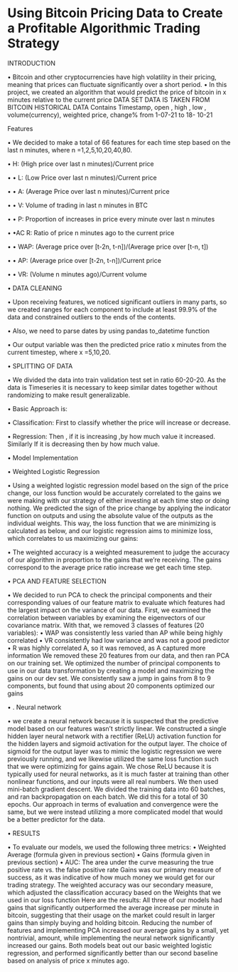 # Using Bitcoin Pricing Data to Create a Profitable Algorithmic Trading Strategy

INTRODUCTION

• Bitcoin and other cryptocurrencies have high volatility in their pricing, meaning that prices can fluctuate significantly over a short period.
• In this project, we created an algorithm that would predict the price of bitcoin in x minutes relative to the current price
DATA SET
DATA IS TAKEN FROM BITCOIN HISTORICAL
DATA Contains Timestamp, open , high ,
low , volume(currency), weighted price,
change% from 1-07-21 to 18- 10-21

Features

• We decided to make a total of 66 features for each time step based on the last n minutes, where n
=1,2,5,10,20,40,80.

• H: (High price over last n minutes)/Current price

• • L: (Low Price over last n minutes)/Current price

• • A: (Average Price over last n minutes)/Current price

• • V: Volume of trading in last n minutes in BTC

• • P: Proportion of increases in price every minute over last n minutes

• •AC R: Ratio of price n minutes ago to the current price

• • WAP: (Average price over [t-2n, t-n])/(Average price over [t-n, t])

• • AP: (Average price over [t-2n, t-n])/Current price

• • VR: (Volume n minutes ago)/Current volume 

• DATA CLEANING

• Upon receiving features, we noticed significant outliers in many parts, so we created
ranges for each component to include at least 99.9% of the data and constrained outliers
to the ends of the contents.

• Also, we need to parse dates by using pandas to_datetime function

• Our output variable was then the predicted price ratio x minutes from the current
timestep, where x =5,10,20.

• SPLITTING OF DATA

• We divided the data into train validation test set in ratio 60-20-20. As the data is
Timeseries it is necessary to keep similar dates together without randomizing to make
result generalizable. 

• Basic Approach is:

• Classification: First to classify whether the price will increase or decrease.

• Regression: Then , if it is increasing ,by how much value it increased. Similarly If it is
decreasing then by how much value.

• Model Implementation

• Weighted Logistic Regression

• Using a weighted logistic regression model based on the sign of the price change, our
loss function would be accurately correlated to the gains we were making with our strategy
of either investing at each time step or doing nothing. We predicted the sign of the price
change by applying the indicator function on outputs and using the absolute value of the
outputs as the individual weights. This way, the loss function that we are minimizing is
calculated as below, and our logistic regression aims to minimize loss, which correlates to
us maximizing our gains: 

• The weighted accuracy is a weighted
measurement to judge the accuracy of
our algorithm in proportion to the gains
that we’re receiving. The gains
correspond to the average price ratio
increase we get each time step.

• PCA AND FEATURE SELECTION

• We decided to run PCA to check the principal components and their corresponding
values of our feature matrix to evaluate which features had the largest impact on the
variance of our data. First, we examined the correlation between variables by
examining the eigenvectors of our covariance matrix. With that, we removed 3 classes
of features (20 variables):
• WAP was consistently less varied than AP while being highly correlated
• VR consistently had low variance and was not a good predictor
• R was highly correlated A, so it was removed, as A captured more information We
removed these 20 features from our data, and then ran PCA on our training set. We
optimized the number of principal components to use in our data transformation by
creating a model and maximizing the gains on our dev set. We consistently saw a jump
in gains from 8 to 9 components, but found that using about 20 components optimized
our gains 

• . Neural network

• we create a neural network because it is suspected that the predictive model based
on our features wasn’t strictly linear. We constructed a single hidden layer neural
network with a rectifier (ReLU) activation function for the hidden layers and sigmoid
activation for the output layer. The choice of sigmoid for the output layer was to mimic
the logistic regression we were previously running, and we likewise utilized the same
loss function such that we were optimizing for gains again. We chose ReLU because it
is typically used for neural networks, as it is much faster at training than other nonlinear functions, and our inputs were all real numbers. We then used mini-batch
gradient descent. We divided the training data into 60 batches, and ran
backpropagation on each batch. We did this for a total of 30 epochs. Our approach in
terms of evaluation and convergence were the same, but we were instead utilizing a
more complicated model that would be a better predictor for the data. 


• RESULTS

• To evaluate our models, we used the following three metrics:
• Weighted Average (formula given in previous section)
• Gains (formula given in previous section)
• AUC: The area under the curve measuring the true positive rate vs. the false positive rate Gains was our primary measure of success, as it was indicative of how much money we would get for our trading strategy. The weighted accuracy was our secondary measure, which adjusted the classification accuracy based on the Weights that we used in our loss function Here are the results: All three of our models had gains that significantly outperformed the average increase per minute in bitcoin, suggesting that their usage on the market could result in larger gains than simply buying and holding bitcoin. Reducing the number of features and implementing PCA increased our average gains by a small, yet nontrivial, amount, while implementing the neural network significantly increased our gains. Both models beat out our basic weighted logistic regression, and performed
significantly better than our second baseline based on analysis of price x minutes ago.
